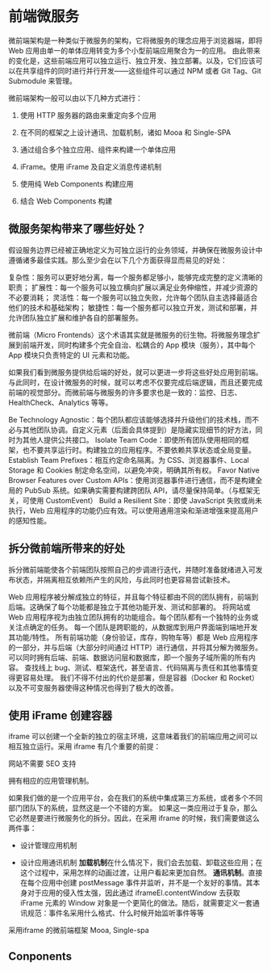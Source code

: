 # 前端微服务

   微前端架构是一种类似于微服务的架构，它将微服务的理念应用于浏览器端，即将 Web 应用由单一的单体应用转变为多个小型前端应用聚合为一的应用。
由此带来的变化是，这些前端应用可以独立运行、独立开发、独立部署。以及，它们应该可以在共享组件的同时进行并行开发——这些组件可以通过 NPM 或者 Git Tag、Git Submodule 来管理。

微前端架构一般可以由以下几种方式进行：

1. 使用 HTTP 服务器的路由来重定向多个应用

2. 在不同的框架之上设计通讯、加载机制，诸如 Mooa 和 Single-SPA

3. 通过组合多个独立应用、组件来构建一个单体应用

4. iFrame。使用 iFrame 及自定义消息传递机制

5. 使用纯 Web Components 构建应用

6. 结合 Web Components 构建

## 微服务架构带来了哪些好处？
假设服务边界已经被正确地定义为可独立运行的业务领域，并确保在微服务设计中遵循诸多最佳实践。那么至少会在以下几个方面获得显而易见的好处：

复杂性：服务可以更好地分离，每一个服务都足够小，能够完成完整的定义清晰的职责；
扩展性：每一个服务可以独立横向扩展以满足业务伸缩性，并减少资源的不必要消耗；
灵活性：每一个服务可以独立失败，允许每个团队自主选择最适合他们的技术和基础架构；
敏捷性：每一个服务都可以独立开发，测试和部署，并允许团队独立扩展和维护各自的部署服务。

微前端（Micro Frontends）这个术语其实就是微服务的衍生物。将微服务理念扩展到前端开发，同时构建多个完全自治、松耦合的 App 模块（服务），其中每个 App 模块只负责特定的 UI 元素和功能。

如果我们看到微服务提供给后端的好处，就可以更进一步将这些好处应用到前端。与此同时，在设计微服务的时候，就可以考虑不仅要完成后端逻辑，而且还要完成前端的视觉部分。而微前端与微服务的许多要求也是一致的：监控、日志、HealthCheck、Analytics 等等。

Be Technology Agnostic：每个团队都应该能够选择并升级他们的技术栈，而不必与其他团队协调。自定义元素（后面会具体提到）是隐藏实现细节的好方法，同时为其他人提供公共接口。
Isolate Team Code：即使所有团队使用相同的框架，也不要共享运行时。构建独立的应用程序。不要依赖共享状态或全局变量。
Establish Team Prefixes：相互约定命名隔离。为 CSS、浏览器事件、Local Storage 和 Cookies 制定命名空间，以避免冲突，明确其所有权。
Favor Native Browser Features over Custom APIs：使用浏览器事件进行通信，而不是构建全局的 PubSub 系统。如果确实需要构建跨团队 API，请尽量保持简单。（与框架无关，可使用 CustomEvent）
Build a Resilient Site：即使 JavaScript 失败或尚未执行，Web 应用程序的功能仍应有效。可以使用通用渲染和渐进增强来提高用户的感知性能。

## 拆分微前端所带来的好处
拆分微前端能使各个前端团队按照自己的步调进行迭代，并随时准备就绪进入可发布状态，并隔离相互依赖所产生的风险，与此同时也更容易尝试新技术。

Web 应用程序被分解成独立的特征，并且每个特征都由不同的团队拥有，前端到后端。这确保了每个功能都是独立于其他功能开发、测试和部署的。
将网站或 Web 应用程序视为由独立团队拥有的功能组合。每个团队都有一个独特的业务或关注点确定的任务。
每一个团队是跨职能的，从数据库到用户界面端到端地开发其功能/特性。
所有前端功能（身份验证，库存，购物车等）都是 Web 应用程序的一部分，并与后端（大部分时间通过 HTTP）进行通信，并将其分解为微服务。
可以同时拥有后端、前端、数据访问层和数据库，即一个服务子域所需的所有内容。
查找线上 bug、测试、框架迭代，甚至语言、代码隔离与责任和其他事情变得更容易处理。
我们不得不付出的代价是部署，但是容器（Docker 和 Rocket）以及不可变服务器使得这种情况也得到了极大的改善。


## 使用 iFrame 创建容器

iframe 可以创建一个全新的独立的宿主环境，这意味着我们的前端应用之间可以相互独立运行。采用 iframe 有几个重要的前提：

网站不需要 SEO 支持

拥有相应的应用管理机制。

如果我们做的是一个应用平台，会在我们的系统中集成第三方系统，或者多个不同部门团队下的系统，显然这是一个不错的方案。
如果这一类应用过于复杂，那么它必然是要进行微服务化的拆分。因此，在采用 iframe 的时候，我们需要做这么两件事：

* 设计管理应用机制

* 设计应用通讯机制
**加载机制**在什么情况下，我们会去加载、卸载这些应用；在这个过程中，采用怎样的动画过渡，让用户看起来更加自然。
**通讯机制**。直接在每个应用中创建 postMessage 事件并监听，并不是一个友好的事情。其本身对于应用的侵入性太强，因此通过 iframeEl.contentWindow 去获取 iFrame 元素的 Window 对象是一个更简化的做法。随后，就需要定义一套通讯规范：事件名采用什么格式、什么时候开始监听事件等等

采用iframe 的微前端框架 Mooa, Single-spa

## Conponents

<link rel="import" href="/components/microfrontends/header.html">
<link rel="import" href="/components/microfrontends/products-list.html">
<link rel="import" href="/components/microfrontends/cart.html">


